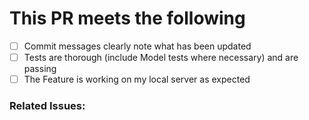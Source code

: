 # This PR meets the following
- [ ] Commit messages clearly note what has been updated
- [ ] Tests are thorough (include Model tests where necessary) and are passing
- [ ] The Feature is working on my local server as expected

### Related Issues:
